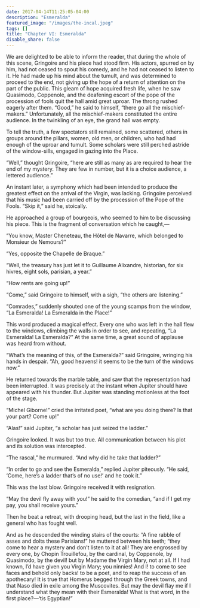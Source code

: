 ```yaml
---
date: 2017-04-14T11:25:05-04:00
description: "Esmeralda"
featured_image: "/images/the-incal.jpeg"
tags: []
title: "Chapter VI: Esmeralda"
disable_share: false
---
```

We are delighted to be able to inform the reader, that during the whole of
this scene, Gringoire and his piece had stood firm. His actors, spurred on
by him, had not ceased to spout his comedy, and he had not ceased to
listen to it. He had made up his mind about the tumult, and was determined
to proceed to the end, not giving up the hope of a return of attention on
the part of the public. This gleam of hope acquired fresh life, when he
saw Quasimodo, Coppenole, and the deafening escort of the pope of the
procession of fools quit the hall amid great uproar. The throng rushed
eagerly after them. “Good,” he said to himself, “there go all the
mischief-makers.” Unfortunately, all the mischief-makers constituted the
entire audience. In the twinkling of an eye, the grand hall was empty.

To tell the truth, a few spectators still remained, some scattered, others
in groups around the pillars, women, old men, or children, who had had
enough of the uproar and tumult. Some scholars were still perched astride
of the window-sills, engaged in gazing into the Place.

“Well,” thought Gringoire, “here are still as many as are required to hear
the end of my mystery. They are few in number, but it is a choice
audience, a lettered audience.”

An instant later, a symphony which had been intended to produce the
greatest effect on the arrival of the Virgin, was lacking. Gringoire
perceived that his music had been carried off by the procession of the
Pope of the Fools. “Skip it,” said he, stoically.

He approached a group of bourgeois, who seemed to him to be discussing his
piece. This is the fragment of conversation which he caught,—

“You know, Master Cheneteau, the Hôtel de Navarre, which belonged to
Monsieur de Nemours?”

“Yes, opposite the Chapelle de Braque.”

“Well, the treasury has just let it to Guillaume Alixandre, historian, for
six hivres, eight sols, parisian, a year.”

“How rents are going up!”

“Come,” said Gringoire to himself, with a sigh, “the others are
listening.”

“Comrades,” suddenly shouted one of the young scamps from the window, “La
Esmeralda! La Esmeralda in the Place!”

This word produced a magical effect. Every one who was left in the hall
flew to the windows, climbing the walls in order to see, and repeating,
“La Esmeralda! La Esmeralda?” At the same time, a great sound of applause
was heard from without.

“What’s the meaning of this, of the Esmeralda?” said Gringoire, wringing
his hands in despair. “Ah, good heavens! it seems to be the turn of the
windows now.”

He returned towards the marble table, and saw that the representation had
been interrupted. It was precisely at the instant when Jupiter should have
appeared with his thunder. But Jupiter was standing motionless at the foot
of the stage.

“Michel Giborne!” cried the irritated poet, “what are you doing there? Is
that your part? Come up!”

“Alas!” said Jupiter, “a scholar has just seized the ladder.”

Gringoire looked. It was but too true. All communication between his plot
and its solution was intercepted.

“The rascal,” he murmured. “And why did he take that ladder?”

“In order to go and see the Esmeralda,” replied Jupiter piteously. “He
said, ‘Come, here’s a ladder that’s of no use!’ and he took it.”

This was the last blow. Gringoire received it with resignation.

“May the devil fly away with you!” he said to the comedian, “and if I get
my pay, you shall receive yours.”

Then he beat a retreat, with drooping head, but the last in the field,
like a general who has fought well.

And as he descended the winding stairs of the courts: “A fine rabble of
asses and dolts these Parisians!” he muttered between his teeth; “they
come to hear a mystery and don’t listen to it at all! They are engrossed
by every one, by Chopin Trouillefou, by the cardinal, by Coppenole, by
Quasimodo, by the devil! but by Madame the Virgin Mary, not at all. If I
had known, I’d have given you Virgin Mary; you ninnies! And I! to come to
see faces and behold only backs! to be a poet, and to reap the success of
an apothecary! It is true that Homerus begged through the Greek towns, and
that Naso died in exile among the Muscovites. But may the devil flay me if
I understand what they mean with their Esmeralda! What is that word, in
the first place?—‘tis Egyptian!”
